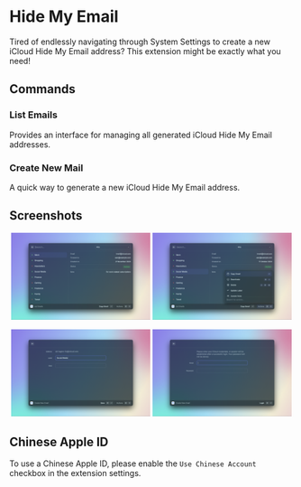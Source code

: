 # Hide My Email

Tired of endlessly navigating through System Settings to create a new iCloud Hide My Email address? This extension might be exactly what you need!

## Commands

### List Emails

Provides an interface for managing all generated iCloud Hide My Email addresses.

### Create New Mail

A quick way to generate a new iCloud Hide My Email address.

## Screenshots

<p align="center">
  <img src="metadata/hidemyemail-1.png" alt="Screenshot 1" width="49%">
  <img src="metadata/hidemyemail-2.png" alt="Screenshot 2" width="49%">
</p>
<p align="center">
  <img src="metadata/hidemyemail-3.png" alt="Screenshot 3" width="49%">
  <img src="metadata/hidemyemail-4.png" alt="Screenshot 4" width="49%">
</p>

## Chinese Apple ID

To use a Chinese Apple ID, please enable the `Use Chinese Account` checkbox in the extension settings.
